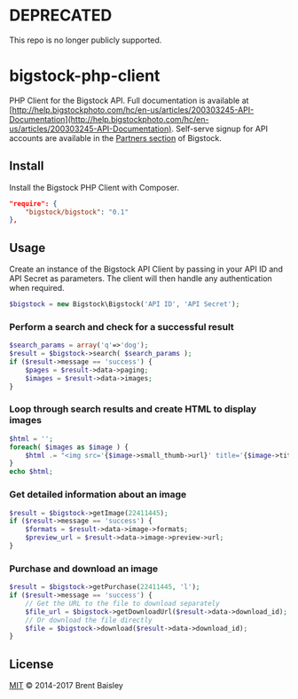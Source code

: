 # DEPRECATED

This repo is no longer publicly supported.

bigstock-php-client
===================

PHP Client for the Bigstock API. Full documentation is available at [http://help.bigstockphoto.com/hc/en-us/articles/200303245-API-Documentation](http://help.bigstockphoto.com/hc/en-us/articles/200303245-API-Documentation).
Self-serve signup for API accounts are available in the [Partners section](https://www.bigstockphoto.com/partners) of Bigstock.

Install
-------
Install the Bigstock PHP Client with Composer.
```json
"require": {
    "bigstock/bigstock": "0.1"
},
```

Usage
-----

Create an instance of the Bigstock API Client by passing in your API ID and API Secret as parameters.
The client will then handle any authentication when required.

```php
$bigstock = new Bigstock\Bigstock('API ID', 'API Secret');
```    

### Perform a search and check for a successful result

```php
$search_params = array('q'=>'dog');
$result = $bigstock->search( $search_params );
if ($result->message == 'success') {
    $pages = $result->data->paging;
    $images = $result->data->images;
}
```

### Loop through search results and create HTML to display images

```php
$html = '';
foreach( $images as $image ) {
    $html .= "<img src='{$image->small_thumb->url}' title='{$image->title}' height='{$image->small_thumb->height}' width='{$image->small_thumb->width}'>";
}
echo $html;
```

### Get detailed information about an image

```php
$result = $bigstock->getImage(22411445);
if ($result->message == 'success') {
    $formats = $result->data->image->formats;
    $preview_url = $result->data->image->preview->url;
}
```

### Purchase and download an image

```php
$result = $bigstock->getPurchase(22411445, 'l');
if ($result->message == 'success') {
    // Get the URL to the file to download separately
    $file_url = $bigstock->getDownloadUrl($result->data->download_id);
    // Or download the file directly
    $file = $bigstock->download($result->data->download_id);
}
```

## License

[MIT](LICENSE) © 2014-2017 Brent Baisley
